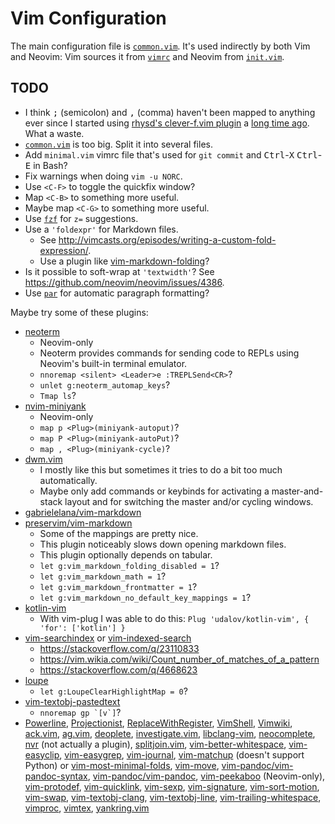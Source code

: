 # Vim Configuration

The main configuration file is [`common.vim`][].  It's used indirectly by both Vim and
Neovim: Vim sources it from [`vimrc`][] and Neovim from [`init.vim`][].

## TODO

*   I think <kbd>;</kbd> (semicolon) and <kbd>,</kbd> (comma) haven't been mapped to
    anything ever since I started using [rhysd's clever-f.vim plugin][1] a [long time
    ago][2].  What a waste.
*   [`common.vim`][] is too big.  Split it into several files.
*   Add `minimal.vim` vimrc file that's used for `git commit` and
    <kbd>Ctrl</kbd>-<kbd>X</kbd> <kbd>Ctrl</kbd>-<kbd>E</kbd> in Bash?
*   Fix warnings when doing `vim -u NORC`.
*   Use `<C-F>` to toggle the quickfix window?
*   Map `<C-B>` to something more useful.
*   Maybe map `<C-G>` to something more useful.
*   Use [`fzf`][] for `z=` suggestions.
*   Use a `'foldexpr'` for Markdown files.
    *   See <http://vimcasts.org/episodes/writing-a-custom-fold-expression/>.
    *   Use a plugin like
        [vim-markdown-folding](https://github.com/nelstrom/vim-markdown-folding)?
*   Is it possible to soft-wrap at `'textwidth'`?  See
    <https://github.com/neovim/neovim/issues/4386>.
*   Use [`par`][] for automatic paragraph formatting?

Maybe try some of these plugins:

*   [neoterm](https://github.com/kassio/neoterm)
    *   Neovim-only
    *   Neoterm provides commands for sending code to REPLs using Neovim's built-in
        terminal emulator.
    *   `nnoremap <silent> <Leader>e :TREPLSend<CR>`?
    *   `unlet g:neoterm_automap_keys`?
    *   `Tmap ls`?
*   [nvim-miniyank](https://github.com/bfredl/nvim-miniyank)
    *   Neovim-only
    *   `map p <Plug>(miniyank-autoput)`?
    *   `map P <Plug>(miniyank-autoPut)`?
    *   `map , <Plug>(miniyank-cycle)`?
*   [dwm.vim](https://github.com/spolu/dwm.vim)
    *   I mostly like this but sometimes it tries to do a bit too much automatically.
    *   Maybe only add commands or keybinds for activating a master-and-stack layout and
        for switching the master and/or cycling windows.
*   [gabrielelana/vim-markdown](https://github.com/gabrielelana/vim-markdown)
*   [preservim/vim-markdown](https://github.com/preservim/vim-markdown)
    *   Some of the mappings are pretty nice.
    *   This plugin noticeably slows down opening markdown files.
    *   This plugin optionally depends on tabular.
    *   `let g:vim_markdown_folding_disabled = 1`?
    *   `let g:vim_markdown_math = 1`?
    *   `let g:vim_markdown_frontmatter = 1`?
    *   `let g:vim_markdown_no_default_key_mappings = 1`?
*   [kotlin-vim](https://github.com/udalov/kotlin-vim)
    *   With vim-plug I was able to do this:
        `Plug 'udalov/kotlin-vim', { 'for': ['kotlin'] }`
*   [vim-searchindex](https://github.com/google/vim-searchindex) or
    [vim-indexed-search](https://github.com/henrik/vim-indexed-search)
    *   <https://stackoverflow.com/q/23110833>
    *   <https://vim.wikia.com/wiki/Count_number_of_matches_of_a_pattern>
    *   <https://stackoverflow.com/q/4668623>
*   [loupe](https://github.com/wincent/loupe)
    *   `let g:LoupeClearHighlightMap = 0`?
*   [vim-textobj-pastedtext](https://github.com/saaguero/vim-textobj-pastedtext)
    *   ``nnoremap gp `[v`]``?
*   [Powerline](https://github.com/powerline/powerline),
    [Projectionist](https://github.com/tpope/vim-projectionist),
    [ReplaceWithRegister](https://github.com/vim-scripts/ReplaceWithRegister),
    [VimShell](https://github.com/Shougo/vimshell.vim),
    [Vimwiki](https://github.com/vimwiki/vimwiki),
    [ack.vim](https://github.com/mileszs/ack.vim),
    [ag.vim](https://github.com/rking/ag.vim),
    [deoplete](https://github.com/Shougo/deoplete.nvim),
    [investigate.vim](https://github.com/keith/investigate.vim),
    [libclang-vim](https://github.com/libclang-vim/libclang-vim),
    [neocomplete](https://github.com/Shougo/neocomplete.vim),
    [nvr](https://github.com/mhinz/neovim-remote) (not actually a plugin),
    [splitjoin.vim](https://github.com/AndrewRadev/splitjoin.vim),
    [vim-better-whitespace](https://github.com/ntpeters/vim-better-whitespace),
    [vim-easyclip](https://github.com/svermeulen/vim-easyclip),
    [vim-easygrep](https://github.com/dkprice/vim-easygrep),
    [vim-journal](https://github.com/junegunn/vim-journal),
    [vim-matchup](https://github.com/andymass/vim-matchup) (doesn't support Python) or
    [vim-most-minimal-folds](https://github.com/vim-utils/vim-most-minimal-folds),
    [vim-move](https://github.com/matze/vim-move),
    [vim-pandoc/vim-pandoc-syntax](https://github.com/vim-pandoc/vim-pandoc-syntax),
    [vim-pandoc/vim-pandoc](https://github.com/vim-pandoc/vim-pandoc),
    [vim-peekaboo](https://github.com/junegunn/vim-peekaboo) (Neovim-only),
    [vim-protodef](https://github.com/derekwyatt/vim-protodef),
    [vim-quicklink](https://github.com/christoomey/vim-quicklink),
    [vim-sexp](https://github.com/guns/vim-sexp),
    [vim-signature](https://github.com/kshenoy/vim-signature),
    [vim-sort-motion](https://github.com/christoomey/vim-sort-motion),
    [vim-swap](https://github.com/machakann/vim-swap),
    [vim-textobj-clang](https://github.com/libclang-vim/vim-textobj-clang),
    [vim-textobj-line](https://github.com/kana/vim-textobj-line),
    [vim-trailing-whitespace](https://github.com/bronson/vim-trailing-whitespace),
    [vimproc](https://github.com/Shougo/vimproc.vim),
    [vimtex](https://github.com/lervag/vimtex),
    [yankring.vim](https://github.com/vim-scripts/YankRing.vim)

[`vimrc`]: vimrc
[`init.vim`]: init.vim
[`common.vim`]: common.vim
[1]: https://github.com/rhysd/clever-f.vim "It's *awesome*, by the way."
[2]: https://github.com/meribold/dotfiles/commit/8fa5786f36cc3c65b7155f86596c246efed642e8
    "Try rhysd's clever-f.vim plugin · meribold/dotfiles@8fa5786"
[`fzf`]: https://github.com/junegunn/fzf
[`par`]: http://vimcasts.org/episodes/formatting-text-with-par/
